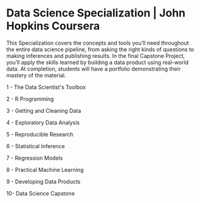 # Data Science Specialization | John Hopkins Coursera


This Specialization covers the concepts and tools you'll need throughout the entire data science pipeline, from asking the right kinds of questions to making inferences and publishing results. In the final Capstone Project, you’ll apply the skills learned by building a data product using real-world data. At completion, students will have a portfolio demonstrating their mastery of the material.

1 -  The Data Scientist's Toolbox

2 -  R Programming

3 -  Getting and Cleaning Data

4 -  Exploratory Data Analysis 

5 -  Reproducible Research 

6 -  Statistical Inference 

7 -  Regression Models

8 -  Practical Machine Learning

9 -  Developing Data Products

10-  Data Science Capstone
